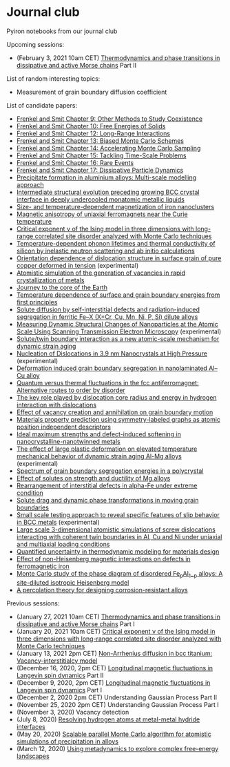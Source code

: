 # Journal club
Pyiron notebooks from our journal club

Upcoming sessions:

- (February 3, 2021 10am CET) [Thermodynamics and phase transitions in dissipative and active Morse chains](https://link.springer.com/article/10.1140/epjb/e2005-00151-2) Part II

List of random interesting topics:

- Measurement of grain boundary diffusion coefficient

List of candidate papers:

- [Frenkel and Smit Chapter 9: Other Methods to Study Coexistence](https://www.sciencedirect.com/book/9780122673511/understanding-molecular-simulation)
- [Frenkel and Smit Chapter 10: Free Energies of Solids](https://www.sciencedirect.com/book/9780122673511/understanding-molecular-simulation)
- [Frenkel and Smit Chapter 12: Long-Range Interactions](https://www.sciencedirect.com/book/9780122673511/understanding-molecular-simulation)
- [Frenkel and Smit Chapter 13: Biased Monte Carlo Schemes](https://www.sciencedirect.com/book/9780122673511/understanding-molecular-simulation)
- [Frenkel and Smit Chapter 14: Accelerating Monte Carlo Sampling](https://www.sciencedirect.com/book/9780122673511/understanding-molecular-simulation)
- [Frenkel and Smit Chapter 15: Tackling Time-Scale Problems](https://www.sciencedirect.com/book/9780122673511/understanding-molecular-simulation)
- [Frenkel and Smit Chapter 16: Rare Events](https://www.sciencedirect.com/book/9780122673511/understanding-molecular-simulation)
- [Frenkel and Smit Chapter 17: Dissipative Particle Dynamics](https://www.sciencedirect.com/book/9780122673511/understanding-molecular-simulation)
- [Precipitate formation in aluminium alloys: Multi-scale modelling approach](https://www.sciencedirect.com/science/article/pii/S1359645420303979)
- [Intermediate structural evolution preceding growing BCC crystal interface in deeply undercooled monatomic metallic liquids](https://www.sciencedirect.com/science/article/pii/S1359645420308740)
- [Size- and temperature-dependent magnetization of iron nanoclusters](https://journals.aps.org/prb/abstract/10.1103/PhysRevB.102.184426)
- [Magnetic anisotropy of uniaxial ferromagnets near the Curie temperature](https://journals.aps.org/prb/abstract/10.1103/PhysRevB.102.174436)
- [Critical exponent ν of the Ising model in three dimensions with long-range correlated site disorder analyzed with Monte Carlo techniques](https://journals.aps.org/prb/abstract/10.1103/PhysRevB.102.174206)
- [Temperature-dependent phonon lifetimes and thermal conductivity of silicon by inelastic neutron scattering and ab initio calculations](https://journals.aps.org/prb/abstract/10.1103/PhysRevB.102.174311)
- [Orientation dependence of dislocation structure in surface grain of pure copper deformed in tension](https://www.sciencedirect.com/science/article/pii/S1359645420308910) (experimental)
- [Atomistic simulation of the generation of vacancies in rapid crystallization of metals](https://www.sciencedirect.com/science/article/pii/S135964542030882X)
- [Journey to the core of the Earth](https://www.nature.com/articles/s41578-020-0211-3)
- [Temperature dependence of surface and grain boundary energies from first principles](https://journals.aps.org/prb/abstract/10.1103/PhysRevB.101.174103)
- [Solute diffusion by self-interstitial defects and radiation-induced segregation in ferritic Fe–X (X=Cr, Cu, Mn, Ni, P, Si) dilute alloys](https://www.sciencedirect.com/science/article/pii/S1359645420302251)
- [Measuring Dynamic Structural Changes of Nanoparticles at the Atomic Scale Using Scanning Transmission Electron Microscopy](https://journals.aps.org/prl/abstract/10.1103/PhysRevLett.124.106105) (experimental)
- [Solute/twin boundary interaction as a new atomic-scale mechanism for dynamic strain aging](https://www.sciencedirect.com/science/article/pii/S1359645420300926)
- [Nucleation of Dislocations in 3.9 nm Nanocrystals at High Pressure](https://journals.aps.org/prl/abstract/10.1103/PhysRevLett.124.106104) (experimental)
- [Deformation induced grain boundary segregation in nanolaminated Al–Cu alloy](https://www.sciencedirect.com/science/article/pii/S1359645419306986)
- [Quantum versus thermal fluctuations in the fcc antiferromagnet: Alternative routes to order by disorder](https://journals.aps.org/prb/abstract/10.1103/PhysRevB.102.220405)
- [The key role played by dislocation core radius and energy in hydrogen interaction with dislocations](https://www.sciencedirect.com/science/article/abs/pii/S1359645419308729)
- [Effect of vacancy creation and annihilation on grain boundary motion](https://www.sciencedirect.com/science/article/abs/pii/S1359645419307839)
- [Materials property prediction using symmetry-labeled graphs as atomic position independent descriptors](https://journals.aps.org/prb/abstract/10.1103/PhysRevB.100.104114)
- [Ideal maximum strengths and defect-induced softening in nanocrystalline-nanotwinned metals](https://www.nature.com/articles/s41563-019-0484-3)
- [The effect of large plastic deformation on elevated temperature mechanical behavior of dynamic strain aging Al-Mg alloys](https://www.sciencedirect.com/science/article/abs/pii/S1359645419306147) (experimental)
- [Spectrum of grain boundary segregation energies in a polycrystal](https://www.sciencedirect.com/science/article/abs/pii/S135964541930624X)
- [Effect of solutes on strength and ductility of Mg alloys](https://www.sciencedirect.com/science/article/abs/pii/S1359645419306081)
- [Rearrangement of interstitial defects in alpha-Fe under extreme condition](https://www.sciencedirect.com/science/article/abs/pii/S1359645419305877)
- [Solute drag and dynamic phase transformations in moving grain boundaries](https://www.sciencedirect.com/science/article/abs/pii/S135964541930566X)
- [Small scale testing approach to reveal specific features of slip behavior in BCC metals](https://www.sciencedirect.com/science/article/abs/pii/S1359645419303155) (experimental)
- [Large scale 3-dimensional atomistic simulations of screw dislocations interacting with coherent twin boundaries in Al, Cu and Ni under uniaxial and multiaxial loading conditions](https://www.sciencedirect.com/science/article/pii/S1359645419303076)
- [Quantified uncertainty in thermodynamic modeling for materials design](https://www.sciencedirect.com/science/article/abs/pii/S1359645419302915)
- [Effect of non-Heisenberg magnetic interactions on defects in ferromagnetic iron](https://journals.aps.org/prb/abstract/10.1103/PhysRevB.102.224106)
- [Monte Carlo study of the phase diagram of disordered Fe<sub>p</sub>Al<sub>1−p</sub> alloys: A site-diluted isotropic Heisenberg model](https://journals.aps.org/prb/abstract/10.1103/PhysRevB.103.024446)
- [A percolation theory for designing corrosion-resistant alloys](https://www.nature.com/articles/s41563-021-00920-9)

Previous sessions:

- (January 27, 2021 10am CET) [Thermodynamics and phase transitions in dissipative and active Morse chains](https://link.springer.com/article/10.1140/epjb/e2005-00151-2) Part I
- (January 20, 2021 10am CET) [Critical exponent ν of the Ising model in three dimensions with long-range correlated site disorder analyzed with Monte Carlo techniques](https://journals.aps.org/prb/abstract/10.1103/PhysRevB.102.174206)
- (January 13, 2021 2pm CET) [Non-Arrhenius diffusion in bcc titanium: Vacancy-interstitialcy model](https://journals.aps.org/prb/abstract/10.1103/PhysRevB.102.184110)
- (December 16, 2020, 2pm CET) [Longitudinal magnetic fluctuations in Langevin spin dynamics](https://journals.aps.org/prb/abstract/10.1103/PhysRevB.86.054416) Part II
- (December 9, 2020, 2pm CET) [Longitudinal magnetic fluctuations in Langevin spin dynamics](https://journals.aps.org/prb/abstract/10.1103/PhysRevB.86.054416) Part I
- (December 2, 2020 2pm CET) Understanding Gaussian Process Part II
- (November 25, 2020 2pm CET) Understanding Gaussian Process Part I
- (November 3, 2020) Vacancy detection
- (July 8, 2020) [Resolving hydrogen atoms at metal-metal hydride interfaces](https://advances.sciencemag.org/content/6/5/eaay4312)
- (May 20, 2020) [Scalable parallel Monte Carlo algorithm for atomistic simulations of precipitation in alloys](https://journals.aps.org/prb/abstract/10.1103/PhysRevB.85.184203)
- (March 12, 2020) [Using metadynamics to explore complex free-energy landscapes](https://www.nature.com/articles/s42254-020-0153-0)
